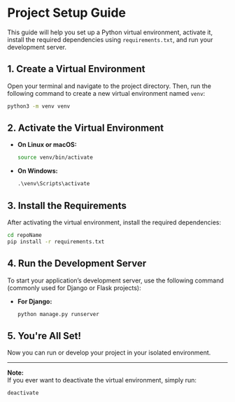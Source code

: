 # Project Setup Guide

This guide will help you set up a Python virtual environment, activate it, install the required dependencies using `requirements.txt`, and run your development server.

## 1. Create a Virtual Environment

Open your terminal and navigate to the project directory. Then, run the following command to create a new virtual environment named `venv`:

```bash
python3 -m venv venv
```

## 2. Activate the Virtual Environment

- **On Linux or macOS:**

    ```bash
    source venv/bin/activate
    ```

- **On Windows:**

    ```cmd
    .\venv\Scripts\activate
    ```

## 3. Install the Requirements

After activating the virtual environment, install the required dependencies:

```bash
cd repoName
pip install -r requirements.txt
```

## 4. Run the Development Server

To start your application’s development server, use the following command (commonly used for Django or Flask projects):

- **For Django:**

    ```bash
    python manage.py runserver
    ```

## 5. You're All Set!

Now you can run or develop your project in your isolated environment.

---

**Note:**  
If you ever want to deactivate the virtual environment, simply run:

```bash
deactivate
```

